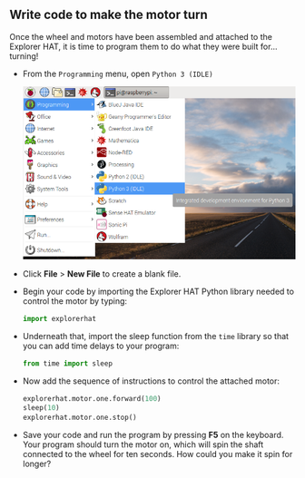 ## Write code to make the motor turn

Once the wheel and motors have been assembled and attached to the Explorer HAT, it is time to program them to do what they were built for... turning!

- From the `Programming` menu, open `Python 3 (IDLE)`
    
    ![Open Python](images/python3-app-menu.png)

- Click **File** > **New File** to create a blank file.

- Begin your code by importing the Explorer HAT Python library needed to control the motor by typing:
    
    ```python
    import explorerhat
    ```

- Underneath that, import the sleep function from the `time` library so that you can add time delays to your program:
    
    ```python
    from time import sleep
    ```

- Now add the sequence of instructions to control the attached motor:
    
    ```python
    explorerhat.motor.one.forward(100)
    sleep(10)
    explorerhat.motor.one.stop()
    ```

- Save your code and run the program by pressing **F5** on the keyboard. Your program should turn the motor on, which will spin the shaft connected to the wheel for ten seconds. How could you make it spin for longer?